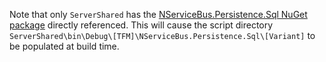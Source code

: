 Note that only `ServerShared` has the [NServiceBus.Persistence.Sql NuGet package](https://www.nuget.org/packages/NServiceBus.Persistence.Sql) directly referenced. This will cause the script directory `ServerShared\bin\Debug\[TFM]\NServiceBus.Persistence.Sql\[Variant]` to be populated at build time.
